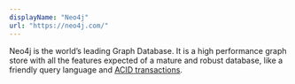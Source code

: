 ```yaml
---
displayName: "Neo4j"
url: "https://neo4j.com/"
---
```


Neo4j is the world’s leading Graph Database. It is a high performance graph store with all the features expected of a mature and robust database, like a friendly query language and [ACID transactions](https://en.wikipedia.org/wiki/ACID). 